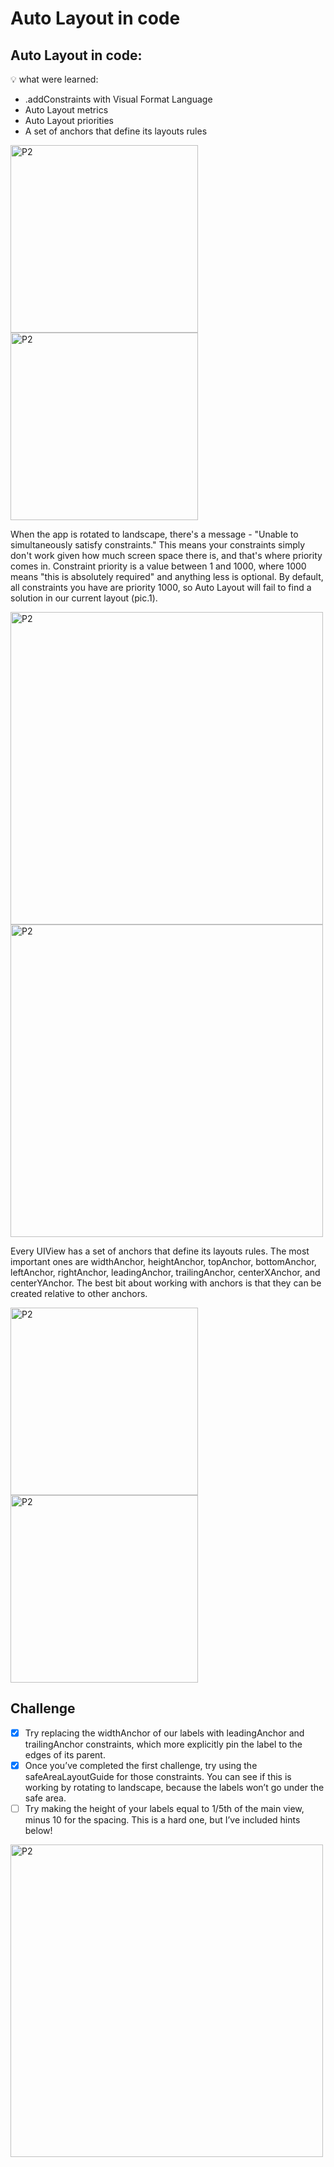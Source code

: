 # Auto Layout in code

## Auto Layout in code: 

💡 what were learned:
- .addConstraints with Visual Format Language
- Auto Layout metrics 
- Auto Layout priorities
- A set of anchors that define its layouts rules


<img width="300" alt="P2" src="https://sun9-4.userapi.com/impg/Cu4T-MnDMRqHyfO-9WchFzniJLPIyiqo_WDC0Q/Uzs16opHh8Q.jpg?size=640x1320&quality=96&sign=c940f5ad48e47a4f5140e834724b4e4b&type=album"> <img width="300" alt="P2" src="https://sun9-43.userapi.com/impg/c7-sV0vfhi9wI53pvXIK8CWZYklDe8VmvRah3g/StVh8w84PzA.jpg?size=640x1320&quality=96&sign=d94257a0d5a40931ceeed6c1ff7d2c91&type=album"> 

When the app is rotated to landscape, there's a message - "Unable to simultaneously satisfy constraints." This means your constraints simply don't work given how much screen space there is, and that's where priority comes in. Constraint priority is a value between 1 and 1000, where 1000 means "this is absolutely required" and anything less is optional. By default, all constraints you have are priority 1000, so Auto Layout will fail to find a solution in our current layout (pic.1). 

<img width="500" alt="P2" src="https://sun9-28.userapi.com/impg/ZyqgdF2jxq7RP0esrRFV71JPX_NwuzmQNoyKMQ/LKenAOY-mM4.jpg?size=1190x720&quality=96&sign=3d85e67bfda72a97c3477194b1cce723&type=album"> <img width="500" alt="P2" src="https://sun9-46.userapi.com/impg/jvd99fkhj7QPHq-LJVYqumLfXJR1VO1Sp09jBg/SktJzrXgEio.jpg?size=1190x718&quality=96&sign=d8a8b0993a6e9b37e726cd441e9e9f78&type=album">

Every UIView has a set of anchors that define its layouts rules. The most important ones are widthAnchor, heightAnchor, topAnchor, bottomAnchor, leftAnchor, rightAnchor, leadingAnchor, trailingAnchor, centerXAnchor, and centerYAnchor.
The best bit about working with anchors is that they can be created relative to other anchors.

<img width="300" alt="P2" src="https://sun9-16.userapi.com/impg/ei-I3G3LqeHlYhb4KFF3bpUu7AVYb4Mio0_5MA/vstQnP3kd7Q.jpg?size=640x1340&quality=96&sign=78ddf6caa6acef006c4585c86f561eec&type=album"> <img width="300" alt="P2" src="https://sun9-28.userapi.com/impg/3aEXff3A6g-eOOBdZsBF_6rEqs4AWt8g7ulY4Q/FLtQx-w-Nag.jpg?size=640x1340&quality=96&sign=f817b5f4e72a8e1f445154e181bc1ebc&type=album">


## Challenge

- [x] Try replacing the widthAnchor of our labels with leadingAnchor and trailingAnchor constraints, which more explicitly pin the label to the edges of its parent.
- [x] Once you’ve completed the first challenge, try using the safeAreaLayoutGuide for those constraints. You can see if this is working by rotating to landscape, because the labels won’t go under the safe area.
- [ ] Try making the height of your labels equal to 1/5th of the main view, minus 10 for the spacing. This is a hard one, but I’ve included hints below!

<img width="500" alt="P2" src="https://sun9-46.userapi.com/impg/_ZQCsCIpB5Y3EUkiql2t8vBjrz98a12bcKxyCg/VRD_l9EPg1M.jpg?size=1220x736&quality=96&sign=ff1b415ed4e4a33459410ab40ca63db1&type=album">
